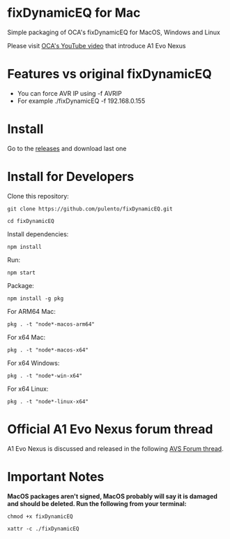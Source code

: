 # fixDynamicEQ for Mac

Simple packaging of OCA's fixDynamicEQ for MacOS, Windows and Linux

Please visit [OCA's YouTube video](https://www.youtube.com/watch?v=tNj-nWR-Yyo) that introduce A1 Evo Nexus

# Features vs original fixDynamicEQ

<ul>
  <li>You can force AVR IP using -f AVRIP</li>
  <li>For example ./fixDynamicEQ -f 192.168.0.155</li>
</ul>

# Install

Go to the [releases](https://github.com/pulento/fixDynamicEQ/releases) and download last one

# Install for Developers

Clone this repository:
```
git clone https://github.com/pulento/fixDynamicEQ.git
```
```
cd fixDynamicEQ
```

Install dependencies:

```
npm install
```

Run:

```
npm start
```

Package:

```
npm install -g pkg
````

For ARM64 Mac:

```
pkg . -t "node*-macos-arm64"
````

For x64 Mac:

```
pkg . -t "node*-macos-x64"
````

For x64 Windows:

```
pkg . -t "node*-win-x64"
````

For x64 Linux:

```
pkg . -t "node*-linux-x64"
````

# Official A1 Evo Nexus forum thread

A1 Evo Nexus is discussed and released in the following [AVS Forum thread](https://www.avsforum.com/threads/nexus-next-gen-room-eq-by-oca.3309475).

# Important Notes

**MacOS packages aren't signed, MacOS probably will say it is damaged and should be deleted. Run the following from your terminal:**

```
chmod +x fixDynamicEQ
```

```
xattr -c ./fixDynamicEQ
```
